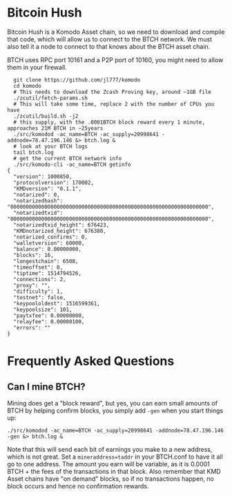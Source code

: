 # Bitcoin Hush

Bitcoin Hush is a Komodo Asset chain, so we need to download and compile that code,
which will allow us to connect to the BTCH network. We must also tell it a node to connect to that knows about the BTCH asset chain.

BTCH uses RPC port 10161 and a P2P port of 10160, you might need to allow them in your firewall. 

```
  git clone https://github.com/jl777/komodo
  cd komodo
  # This needs to download the Zcash Proving key, around ~1GB file
  ./zcutil/fetch-params.sh
  # This will take some time, replace 2 with the number of CPUs you have
  ./zcutil/build.sh -j2
  # this supply, with the .0001BTCH block reward every 1 minute, approaches 21M BTCH in ~25years
  ./src/komodod -ac_name=BTCH -ac_supply=20998641 -addnode=78.47.196.146 &> btch.log &
  # look at your BTCH logs 
  tail btch.log
  # get the current BTCH network info
  ./src/komodo-cli -ac_name=BTCH getinfo
{
  "version": 1000850,
  "protocolversion": 170002,
  "KMDversion": "0.1.1",
  "notarized": 0,
  "notarizedhash": "0000000000000000000000000000000000000000000000000000000000000000",
  "notarizedtxid": "0000000000000000000000000000000000000000000000000000000000000000",
  "notarizedtxid_height": 676423,
  "KMDnotarized_height": 676380,
  "notarized_confirms": 0,
  "walletversion": 60000,
  "balance": 0.00000000,
  "blocks": 16,
  "longestchain": 6508,
  "timeoffset": 0,
  "tiptime": 1514794526,
  "connections": 2,
  "proxy": "",
  "difficulty": 1,
  "testnet": false,
  "keypoololdest": 1516599361,
  "keypoolsize": 101,
  "paytxfee": 0.00000000,
  "relayfee": 0.00000100,
  "errors": ""
}
```

# Frequently Asked Questions

## Can I mine BTCH?

Mining does get a "block reward", but yes, you can earn small amounts of BTCH by helping confirm blocks, you simply add `-gen` when you start things up:

```
./src/komodod -ac_name=BTCH -ac_supply=20998641 -addnode=78.47.196.146 -gen &> btch.log &
```
Note that this will send each bit of earnings you make to a new address, which is not great. Set a `mineraddress=taddr` in your BTCH.conf to have it all go to one address. The amount you earn will be variable, as it is 0.0001 BTCH + the fees of the transactions in that block.
Also remember that KMD Asset chains have "on demand" blocks, so if no transactions happen, no block occurs and hence no confirmation rewards.


